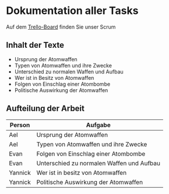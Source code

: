 # Dokumentation aller Tasks 
Auf dem [Trello-Board](https://trello.com/b/6wlu6uA3/pawatom) finden Sie unser Scrum

## Inhalt der Texte
- Ursprung der Atomwaffen
- Typen von Atomwaffen und ihre Zwecke
- Unterschied zu normalen Waffen und Aufbau
- Wer ist in Besitz von Atomwaffen
- Folgen von Einschlag einer Atombombe
- Politische Auswirkung der Atomwaffen

## Aufteilung der Arbeit
Person | Aufgabe
------ | -------
Ael    | Ursprung der Atomwaffen
Ael    | Typen von Atomwaffen und ihre Zwecke
Evan   | Folgen von Einschlag einer Atombombe
Evan   | Unterschied zu normalen Waffen und Aufbau
Yannick| Wer ist in besitz von Atomwaffen
Yannick| Politische Auswirkung der Atomwaffen